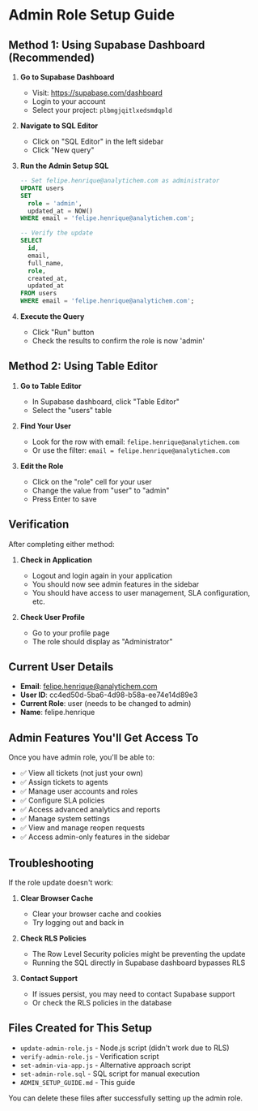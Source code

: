 # Admin Role Setup Guide

## Method 1: Using Supabase Dashboard (Recommended)

1. **Go to Supabase Dashboard**
   - Visit: https://supabase.com/dashboard
   - Login to your account
   - Select your project: `plbmgjqitlxedsmdqpld`

2. **Navigate to SQL Editor**
   - Click on "SQL Editor" in the left sidebar
   - Click "New query"

3. **Run the Admin Setup SQL**
   ```sql
   -- Set felipe.henrique@analytichem.com as administrator
   UPDATE users 
   SET 
     role = 'admin',
     updated_at = NOW()
   WHERE email = 'felipe.henrique@analytichem.com';
   
   -- Verify the update
   SELECT 
     id,
     email,
     full_name,
     role,
     created_at,
     updated_at
   FROM users 
   WHERE email = 'felipe.henrique@analytichem.com';
   ```

4. **Execute the Query**
   - Click "Run" button
   - Check the results to confirm the role is now 'admin'

## Method 2: Using Table Editor

1. **Go to Table Editor**
   - In Supabase dashboard, click "Table Editor"
   - Select the "users" table

2. **Find Your User**
   - Look for the row with email: `felipe.henrique@analytichem.com`
   - Or use the filter: `email = felipe.henrique@analytichem.com`

3. **Edit the Role**
   - Click on the "role" cell for your user
   - Change the value from "user" to "admin"
   - Press Enter to save

## Verification

After completing either method:

1. **Check in Application**
   - Logout and login again in your application
   - You should now see admin features in the sidebar
   - You should have access to user management, SLA configuration, etc.

2. **Check User Profile**
   - Go to your profile page
   - The role should display as "Administrator"

## Current User Details

- **Email**: felipe.henrique@analytichem.com
- **User ID**: cc4ed50d-5ba6-4d98-b58a-ee74e14d89e3
- **Current Role**: user (needs to be changed to admin)
- **Name**: felipe.henrique

## Admin Features You'll Get Access To

Once you have admin role, you'll be able to:

- ✅ View all tickets (not just your own)
- ✅ Assign tickets to agents
- ✅ Manage user accounts and roles
- ✅ Configure SLA policies
- ✅ Access advanced analytics and reports
- ✅ Manage system settings
- ✅ View and manage reopen requests
- ✅ Access admin-only features in the sidebar

## Troubleshooting

If the role update doesn't work:

1. **Clear Browser Cache**
   - Clear your browser cache and cookies
   - Try logging out and back in

2. **Check RLS Policies**
   - The Row Level Security policies might be preventing the update
   - Running the SQL directly in Supabase dashboard bypasses RLS

3. **Contact Support**
   - If issues persist, you may need to contact Supabase support
   - Or check the RLS policies in the database

## Files Created for This Setup

- `update-admin-role.js` - Node.js script (didn't work due to RLS)
- `verify-admin-role.js` - Verification script
- `set-admin-via-app.js` - Alternative approach script
- `set-admin-role.sql` - SQL script for manual execution
- `ADMIN_SETUP_GUIDE.md` - This guide

You can delete these files after successfully setting up the admin role. 
